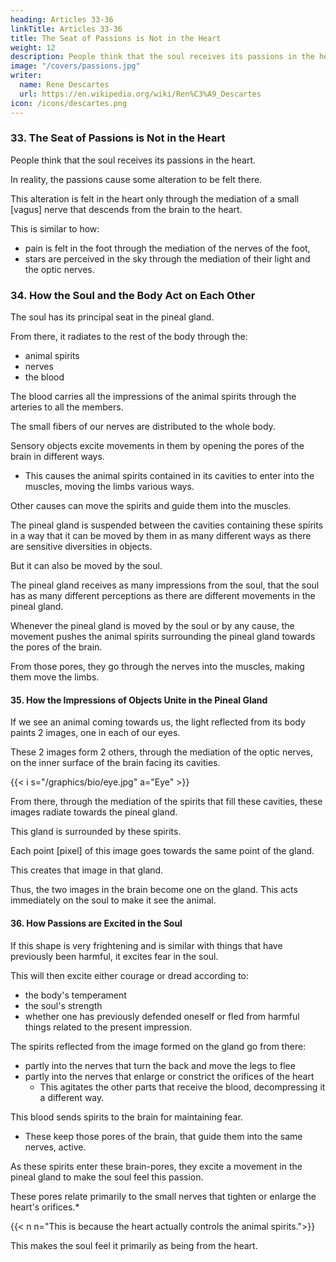 ```yaml
---
heading: Articles 33-36
linkTitle: Articles 33-36
title: The Seat of Passions is Not in the Heart
weight: 12
description: People think that the soul receives its passions in the heart
image: "/covers/passions.jpg"
writer:
  name: Rene Descartes
  url: https://en.wikipedia.org/wiki/Ren%C3%A9_Descartes
icon: /icons/descartes.png
---
```



### 33. The Seat of Passions is Not in the Heart

People think that the soul receives its passions in the heart.

In reality, the passions cause some alteration to be felt there. 

This alteration is felt in the heart only through the mediation of a small [vagus] nerve that descends from the brain to the heart.

This is similar to how:
- pain is felt in the foot through the mediation of the nerves of the foot,
- stars are perceived in the sky through the mediation of their light and the optic nerves.

<!-- Therefore, it is no more necessary for our soul to exercise its functions immediately in the heart to feel its passions than it is for it to be in the sky to see the stars. -->


### 34. How the Soul and the Body Act on Each Other

The soul has its principal seat in the pineal gland.

From there, it radiates to the rest of the body through the:
- animal spirits
- nerves
- the blood

The blood carries all the impressions of the animal spirits through the arteries to all the members. 

The small fibers of our nerves are distributed to the whole body. 

Sensory objects excite movements in them by opening the pores of the brain in different ways.
- This causes the animal spirits contained in its cavities to enter into the muscles, moving the limbs  various ways.

Other causes can move the spirits and guide them into the muscles. 

The pineal gland is suspended between the cavities containing these spirits in a way that it can be moved by them in as many different ways as there are sensitive diversities in objects. 

But it can also be moved by the soul.

The pineal gland receives as many impressions from the soul, that the soul has as many different perceptions as there are different movements in the pineal gland. 

<!-- Reciprocally, the body’s machine is so composed that from the sole fact that  -->

Whenever the pineal gland is moved by the soul or by any cause, the movement pushes the animal spirits surrounding the pineal gland towards the pores of the brain.

From those pores, they go through the nerves into the muscles, making them move the limbs.


#### 35. How the Impressions of Objects Unite in the Pineal Gland

If we see an animal coming towards us, the light reflected from its body paints 2 images, one in each of our eyes.

These 2 images form 2 others, through the mediation of the optic nerves, on the inner surface of the brain facing its cavities.

{{< i s="/graphics/bio/eye.jpg" a="Eye" >}}

From there, through the mediation of the spirits that fill these cavities, these images radiate towards the pineal gland.

This gland is surrounded by these spirits.

Each point [pixel] of this image goes towards the same point of the gland.

<!-- that go  the movement composing each point of one of the images tends toward  -->

This creates that image in that gland. 

<!-- toward which the movement forming the point of the other image representing the same part of this animal also tends.  -->

Thus, the two images in the brain become one on the gland. This acts immediately on the soul to make it see the animal.


#### 36. How Passions are Excited in the Soul

If this shape is very frightening and is similar with things that have previously been harmful, it excites fear in the soul.

 <!-- to the body,   -->

This will then excite either courage or dread according to:
- the body's temperament 
- the soul's strength
- whether one has previously defended oneself or fled from harmful things related to the present impression.

<!-- This makes the brain so disposed in some men that rarefied -->

The spirits reflected from the image formed on the gland go from there:
- partly into the nerves that turn the back and move the legs to flee
- partly into the nerves that enlarge or constrict the orifices of the heart
  - This agitates the other parts that receive the blood, decompressing it a different way.

This blood sends spirits to the brain for maintaining fear.
- These keep those pores of the brain, that guide them into the same nerves, active.

<!-- , that is to say, which are suitable for keeping open, or reopening, the pores  -->


<!-- For from the sole fact that  -->

As these spirits enter these brain-pores, they excite a movement in the pineal gland to make the soul feel this passion. 

These pores relate primarily to the small nerves that tighten or enlarge the heart's orifices.*

{{< n n="This is because the heart actually controls the animal spirits.">}}

This makes the soul feel it primarily as being from the heart.
